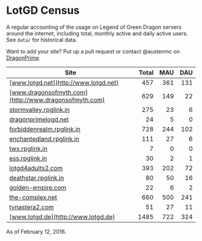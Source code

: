 # LotGD Census
A regular accounting of the usage on Legend of Green Dragon servers around the internet, including total, monthly active and daily active users. See `data/` for historical data.

Want to add your site? Put up a pull request or contact @austenmc on [DragonPrime](http://dragonprime.net).


Site | Total | MAU | DAU
--- | ---:| ---:| ---:
[www.lotgd.net](http://www.lotgd.net)|457|361|131
[www.dragonsofmyth.com](http://www.dragonsofmyth.com)|629|149|22
[stormvalley.rpglink.in](http://stormvalley.rpglink.in)|275|23|6
[dragonprimelogd.net](http://dragonprimelogd.net)|24|5|0
[forbiddenrealm.rpglink.in](http://forbiddenrealm.rpglink.in)|728|244|102
[enchantedland.rpglink.in](http://enchantedland.rpglink.in)|111|27|6
[twx.rpglink.in](http://twx.rpglink.in)|7|0|0
[ess.rpglink.in](http://ess.rpglink.in)|30|2|1
[lotgd4adults2.com](http://lotgd4adults2.com)|393|202|72
[deathstar.rpglink.in](http://deathstar.rpglink.in)|80|50|16
[golden-empire.com](http://golden-empire.com)|22|6|2
[the-complex.net](http://the-complex.net)|660|500|241
[tynastera2.com](http://tynastera2.com)|51|27|11
[www.lotgd.de](http://www.lotgd.de)|1485|722|324

As of February 12, 2016.
